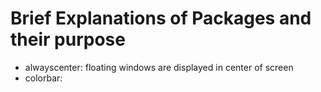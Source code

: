 # Brief Explanations of Packages and their purpose

- alwayscenter: floating windows are displayed in center of screen
- colorbar: 

